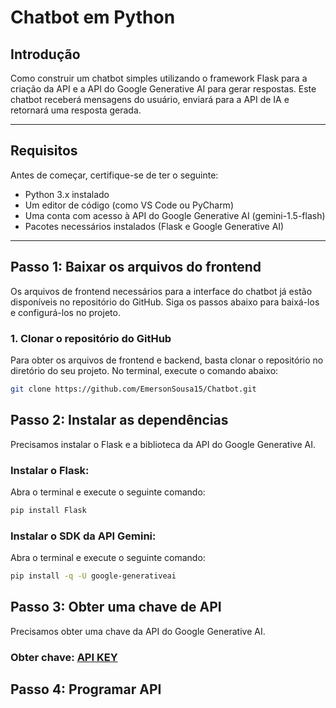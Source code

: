# Chatbot em Python

## Introdução
Como construir um chatbot simples utilizando o framework Flask para a criação da API e a API do Google Generative AI para gerar respostas. Este chatbot receberá mensagens do usuário, enviará para a API de IA e retornará uma resposta gerada.

---

## Requisitos
Antes de começar, certifique-se de ter o seguinte:
- Python 3.x instalado
- Um editor de código (como VS Code ou PyCharm)
- Uma conta com acesso à API do Google Generative AI (gemini-1.5-flash)
- Pacotes necessários instalados (Flask e Google Generative AI)

---

## Passo 1: Baixar os arquivos do frontend

Os arquivos de frontend necessários para a interface do chatbot já estão disponíveis no repositório do GitHub. Siga os passos abaixo para baixá-los e configurá-los no projeto.

### 1. Clonar o repositório do GitHub
Para obter os arquivos de frontend e backend, basta clonar o repositório no diretório do seu projeto. No terminal, execute o comando abaixo:

```bash
git clone https://github.com/EmersonSousa15/Chatbot.git
```

## Passo 2: Instalar as dependências
Precisamos instalar o Flask e a biblioteca da API do Google Generative AI.

### Instalar o Flask:
Abra o terminal e execute o seguinte comando:

```bash
pip install Flask
```

### Instalar o SDK da API Gemini:
Abra o terminal e execute o seguinte comando:

```bash
pip install -q -U google-generativeai
```

## Passo 3: Obter uma chave de API
Precisamos obter uma chave da API do Google Generative AI.

### Obter chave: [API KEY](https://aistudio.google.com/app/apikey)

## Passo 4: Programar API

